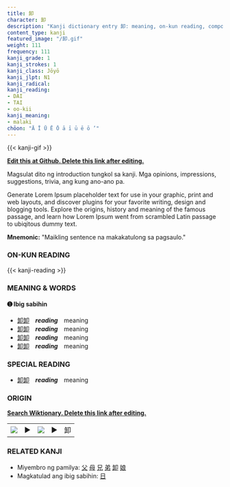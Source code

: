 ```yaml
---
title: 卸
character: 卸
description: "Kanji dictionary entry 卸: meaning, on-kun reading, compounds, origin, related kanji"
content_type: kanji
featured_image: "/卸.gif"
weight: 111
frequency: 111
kanji_grade: 1
kanji_strokes: 1
kanji_class: Jōyō
kanji_jlpt: N1
kanji_radical: 
kanji_reading: 
- DAI
- TAI
- oo-kii
kanji_meaning:
- malaki
chōon: "Ā Ī Ū Ē Ō ā ī ū ē ō ’"
---
```

[//]: # (Don't edit the line below. Kanji animated GIF code is automatically generated.)
{{< kanji-gif >}}

[//]: # (Edit below this line.)

**[Edit this at Github. Delete this link after editing.](https://github.com/tim0g/tim/tree/main/content/kanji/卸/index.md)**

Magsulat dito ng introduction tungkol sa kanji. Mga opinions, impressions, suggestions, trivia, ang kung ano-ano pa.

Generate Lorem Ipsum placeholder text for use in your graphic, print and web layouts, and discover plugins for your favorite writing, design and blogging tools. Explore the origins, history and meaning of the famous passage, and learn how Lorem Ipsum went from scrambled Latin passage to ubiqitous dummy text.
 
**Mnemonic:** "Maikling sentence na makakatulong sa pagsaulo."

### ON-KUN READING

[//]: # (Don't edit the line below. ON-KUN READING code is automatically generated.)
{{< kanji-reading >}}

### MEANING & WORDS

#### ➊ **Ibig sabihin**
  - [卸](../卸)[卸](../卸)　***reading***　meaning
  - [卸](../卸)[卸](../卸)　***reading***　meaning
  - [卸](../卸)[卸](../卸)　***reading***　meaning
  - [卸](../卸)[卸](../卸)　***reading***　meaning

### SPECIAL READING
  - [卸](../卸)[卸](../卸)　***reading***　meaning

### ORIGIN

**[Search Wiktionary. Delete this link after editing.](https://wiktionary.org/wiki/卸)**
<table class="kanji-table"><tr><td>
<img src="60px-卸-bronze.svg.png">
</td><td>▶</td><td>
<img src="60px-卸-oracle.svg.png">
</td><td>▶</td>
<td class="kanji-origin">卸</td>
</tr></table>

### RELATED KANJI
- Miyembro ng pamilya: [父](../父) [母](../母) [兄](../兄) [弟](../弟) [卸](../卸) [娘](../娘)
- Magkatulad ang ibig sabihin: [日](../日)
